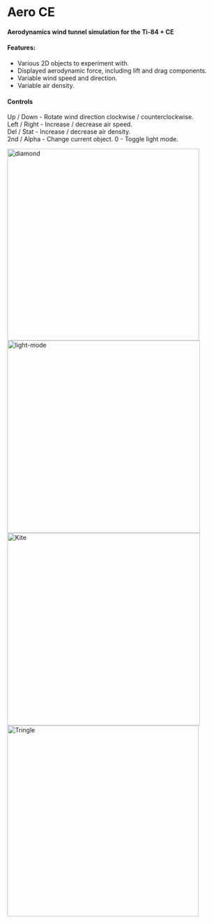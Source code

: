 # Aero CE  
#### Aerodynamics wind tunnel simulation for the Ti-84 + CE
#### Features:  

- Various 2D objects to experiment with.
- Displayed aerodynamic force, including lift and drag components.
- Variable wind speed and direction.
- Variable air density.

#### Controls  
Up / Down - Rotate wind direction clockwise / counterclockwise.  
Left / Right - Increase / decrease air speed.  
Del / Stat - Increase / decrease air density.  
2nd / Alpha - Change current object.
0 - Toggle light mode.  

<img width="440" alt="diamond" src="https://github.com/Finnerex/aero-CE/assets/61033009/c304ac33-c8d7-4662-b70f-48c7e3eb0b0e">
<img width="442" alt="light-mode" src="https://github.com/Finnerex/aero-CE/assets/61033009/062b00f1-6511-4fb6-9084-11e1d152dd30">
<img width="442" alt="Kite" src="https://github.com/Finnerex/aero-CE/assets/61033009/02efabda-0e00-4706-8204-5d548d85946a">
<img width="439" alt="Tringle" src="https://github.com/Finnerex/aero-CE/assets/61033009/1a6d128f-fcad-4d84-bfce-df5c9af1f705">

